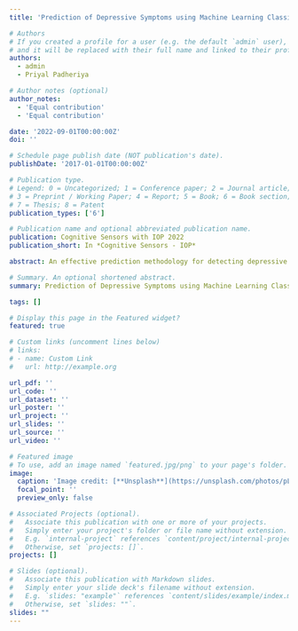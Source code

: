 ```yaml
---
title: 'Prediction of Depressive Symptoms using Machine Learning Classifiers'

# Authors
# If you created a profile for a user (e.g. the default `admin` user), write the username (folder name) here
# and it will be replaced with their full name and linked to their profile.
authors:
  - admin
  - Priyal Padheriya

# Author notes (optional)
author_notes:
  - 'Equal contribution'
  - 'Equal contribution'

date: '2022-09-01T00:00:00Z'
doi: ''

# Schedule page publish date (NOT publication's date).
publishDate: '2017-01-01T00:00:00Z'

# Publication type.
# Legend: 0 = Uncategorized; 1 = Conference paper; 2 = Journal article;
# 3 = Preprint / Working Paper; 4 = Report; 5 = Book; 6 = Book section;
# 7 = Thesis; 8 = Patent
publication_types: ['6']

# Publication name and optional abbreviated publication name.
publication: Cognitive Sensors with IOP 2022
publication_short: In *Cognitive Sensors - IOP*

abstract: An effective prediction methodology for detecting depressive symptoms is crucial in today’s fast-paced modern world. Depression has become one of the most common forms of mental disorder in people all around the world due to a lack of awareness in society and even among healthcare professionals. Detecting depression at an early stage can help in taking preventive measures to cure the depression and also reduce the number of suicidal cases. With no single definitive test available to detect depression, numerous work has been proposed to use advanced machine learning algorithms to detect the signs of depression. The main objective of the chapter is to provide elementary components necessary to predict depression symptoms. Further, it aims on determining how different machine learning classifiers can be used to predict these symptoms in a person. This can be achieved by collecting data from social media texts, facial images, and audio-visual representations. To predict depressive symptoms we recommend using machine learning as a systematized and extensible approach. The evaluation metrics of different machine learning classifiers are used to choose the most efficient model for predicting depressive symptoms. In conclusion, we aim to find the best approach using machine learning models to find the most accurate method to predict the symptoms of depression and provide feedback on the pros and cons of using each of these classifiers. We aim to research how integrating machine learning with depression detection can be a major advancement in the field of mental healthcare.

# Summary. An optional shortened abstract.
summary: Prediction of Depressive Symptoms using Machine Learning Classifiers.

tags: []

# Display this page in the Featured widget?
featured: true

# Custom links (uncomment lines below)
# links:
# - name: Custom Link
#   url: http://example.org

url_pdf: ''
url_code: ''
url_dataset: ''
url_poster: ''
url_project: ''
url_slides: ''
url_source: ''
url_video: ''

# Featured image
# To use, add an image named `featured.jpg/png` to your page's folder.
image:
  caption: 'Image credit: [**Unsplash**](https://unsplash.com/photos/pLCdAaMFLTE)'
  focal_point: ''
  preview_only: false

# Associated Projects (optional).
#   Associate this publication with one or more of your projects.
#   Simply enter your project's folder or file name without extension.
#   E.g. `internal-project` references `content/project/internal-project/index.md`.
#   Otherwise, set `projects: []`.
projects: []

# Slides (optional).
#   Associate this publication with Markdown slides.
#   Simply enter your slide deck's filename without extension.
#   E.g. `slides: "example"` references `content/slides/example/index.md`.
#   Otherwise, set `slides: ""`.
slides: ""
---
```


